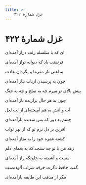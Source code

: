 ```yaml
---
title: >-
    غزل شمارهٔ ۴۲۲
---
```

# غزل شمارهٔ ۴۲۲

<div class="b" id="bn1"><div class="m1"><p>ای که با سلسله زلف دراز آمده‌ای</p></div>
<div class="m2"><p>فرصتت باد که دیوانه نواز آمده‌ای</p></div></div>
<div class="b" id="bn2"><div class="m1"><p>ساعتی ناز مفرما و بگردان عادت</p></div>
<div class="m2"><p>چون به پرسیدن ارباب نیاز آمده‌ای</p></div></div>
<div class="b" id="bn3"><div class="m1"><p>پیش بالای تو میرم چه به صلح و چه به جنگ</p></div>
<div class="m2"><p>چون به هر حال برازنده ناز آمده‌ای</p></div></div>
<div class="b" id="bn4"><div class="m1"><p>آب و آتش به هم آمیخته‌ای از لب لعل</p></div>
<div class="m2"><p>چشم بد دور که بس شعبده بازآمده‌ای</p></div></div>
<div class="b" id="bn5"><div class="m1"><p>آفرین بر دل نرم تو که از بهر ثواب</p></div>
<div class="m2"><p>کشته غمزه خود را به نماز آمده‌ای</p></div></div>
<div class="b" id="bn6"><div class="m1"><p>زهد من با تو چه سنجد که به یغمای دلم</p></div>
<div class="m2"><p>مست و آشفته به خلوتگه راز آمده‌ای</p></div></div>
<div class="b" id="bn7"><div class="m1"><p>گفت حافظ دگرت خرقه شراب آلوده‌ست</p></div>
<div class="m2"><p>مگر از مذهب این طایفه بازآمده‌ای</p></div></div>